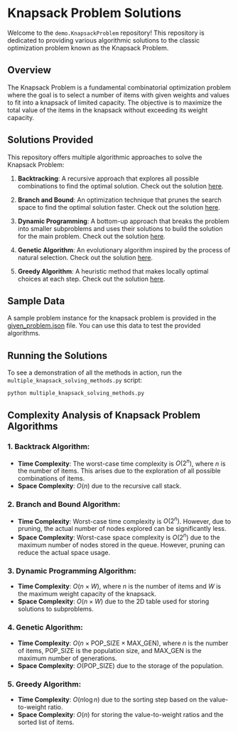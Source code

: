 # Knapsack Problem Solutions

Welcome to the `demo.KnapsackProblem` repository! This repository is dedicated to providing various algorithmic solutions to the classic optimization problem known as the Knapsack Problem.

## Overview

The Knapsack Problem is a fundamental combinatorial optimization problem where the goal is to select a number of items with given weights and values to fit into a knapsack of limited capacity. The objective is to maximize the total value of the items in the knapsack without exceeding its weight capacity.

## Solutions Provided

This repository offers multiple algorithmic approaches to solve the Knapsack Problem:

1. **Backtracking**: A recursive approach that explores all possible combinations to find the optimal solution. Check out the solution [here](./algorithms/backtrack.py).
   
2. **Branch and Bound**: An optimization technique that prunes the search space to find the optimal solution faster. Check out the solution [here](./algorithms/branch_and_bound.py).

3. **Dynamic Programming**: A bottom-up approach that breaks the problem into smaller subproblems and uses their solutions to build the solution for the main problem. Check out the solution [here](./algorithms/dynamic_programming.py).

4. **Genetic Algorithm**: An evolutionary algorithm inspired by the process of natural selection. Check out the solution [here](./algorithms/genetic_algorithm.py).

5. **Greedy Algorithm**: A heuristic method that makes locally optimal choices at each step. Check out the solution [here](./algorithms/greedy.py).

## Sample Data

A sample problem instance for the knapsack problem is provided in the [given_problem.json](./data/given_problem.json) file. You can use this data to test the provided algorithms.

## Running the Solutions

To see a demonstration of all the methods in action, run the `multiple_knapsack_solving_methods.py` script:

```bash
python multiple_knapsack_solving_methods.py
```
## Complexity Analysis of Knapsack Problem Algorithms

### 1. Backtrack Algorithm:
- **Time Complexity**: The worst-case time complexity is $O(2^n)$, where $n$ is the number of items. This arises due to the exploration of all possible combinations of items.
- **Space Complexity**: $O(n)$ due to the recursive call stack.

### 2. Branch and Bound Algorithm:
- **Time Complexity**: Worst-case time complexity is $O(2^n)$. However, due to pruning, the actual number of nodes explored can be significantly less.
- **Space Complexity**: Worst-case space complexity is $O(2^n)$ due to the maximum number of nodes stored in the queue. However, pruning can reduce the actual space usage.

### 3. Dynamic Programming Algorithm:
- **Time Complexity**: $O(n \times W)$, where $n$ is the number of items and $W$ is the maximum weight capacity of the knapsack.
- **Space Complexity**: $O(n \times W)$ due to the 2D table used for storing solutions to subproblems.

### 4. Genetic Algorithm:
- **Time Complexity**: $O(n \times \text{POP\_SIZE} \times \text{MAX\_GEN})$, where $n$ is the number of items, $\text{POP\_SIZE}$ is the population size, and $\text{MAX\_GEN}$ is the maximum number of generations.
- **Space Complexity**: $O(\text{POP\_SIZE})$ due to the storage of the population.

### 5. Greedy Algorithm:
- **Time Complexity**: $O(n \log n)$ due to the sorting step based on the value-to-weight ratio.
- **Space Complexity**: $O(n)$ for storing the value-to-weight ratios and the sorted list of items.
